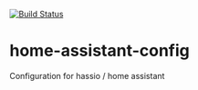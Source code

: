[![Build Status](https://travis-ci.org/JonathanCasey/home-assistant-config.svg?branch=develop)](https://travis-ci.org/JonathanCasey/home-assistant-config)

# home-assistant-config
Configuration for hassio / home assistant
